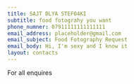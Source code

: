 ```yaml
---
title: SAJT DLYA STEFO4KI
subtitle: food fotograhy you want
phone_numner: 07911111111111111
email_address: placeholder@gmail.com
email_subject: Food Fotography Request
email_body: Hi, I'm sexy and I know it
layout: contacts
---
```


For all enquires
